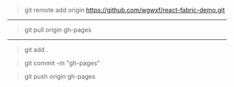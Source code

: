 > git remote add origin https://github.com/wgwxf/react-fabric-demo.git

-----

> git pull origin gh-pages

-----

> git add .

> git commit -m "gh-pages"

> git push origin gh-pages

